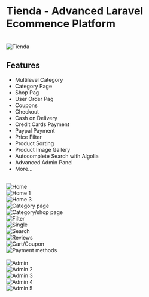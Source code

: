 <h1>Tienda - Advanced Laravel Ecommence Platform</h1>
<br>
<img src="https://i.imgur.com/iecLdRX.png" alt="Tienda">
<br>
<h2>Features</h2>
<ul>
    <li>Multilevel Category</li>
    <li>Category Page</li>
    <li>Shop Pag</li>
    <li>User Order Pag</li>
    <li>Coupons</li>
    <li>Checkout</li>
    <li>Cash on Delivery</li>
    <li>Credit Cards Payment</li>
    <li>Paypal Payment</li>
    <li>Price Filter</li>
    <li>Product Sorting</li>
    <li>Product Image Gallery</li>
    <li>Autocomplete Search with Algolia</li>
    <li>Advanced Admin Panel</li>
    <li>More...</li>
</ul>
<br>
<img src="https://i.imgur.com/yJaNO1J.png" alt="Home">
<br>
<img src="https://i.imgur.com/fdbyFuZ.png" alt="Home 1">
<br>
<img src="https://i.imgur.com/kEjn430.png" alt="Home 3">
<br>
<img src="https://i.imgur.com/JXSC6Qx.png" alt="Category page">
<br>
<img src="https://i.imgur.com/JXSC6Qx.png" alt="Category/shop page">
<br>
<img src="https://i.imgur.com/WuBCfD0.png" alt="Filter">
<br>
<img src="https://i.imgur.com/Zq4DYp2.png" alt="Single">
<br>
<img src="https://i.imgur.com/MlT7KTW.png" alt="Search">
<br>
<img src="https://i.imgur.com/DJ9fDpl.png" alt="Reviews">
<br>
<img src="https://i.imgur.com/COnD9mW.png" alt="Cart/Coupon">
<br>
<img src="https://i.imgur.com/YlbzdtX.png" alt="Payment methods">
<br>
<br>
<img src="https://i.imgur.com/Fj1Iei7.png" alt="Admin">
<br>
<img src="https://i.imgur.com/ydVTHEK.png" alt="Admin 2">
<br>
<img src="https://i.imgur.com/EPusLEV.png" alt="Admin 3">
<br>
<img src="https://i.imgur.com/anCc1Ne.png" alt="Admin 4">
<br>
<img src="https://i.imgur.com/lPSsjKb.png" alt="Admin 5">
<br>
